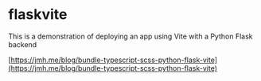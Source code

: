 # flaskvite

This is a demonstration of deploying an app using Vite with a Python Flask backend

[https://jmh.me/blog/bundle-typescript-scss-python-flask-vite](https://jmh.me/blog/bundle-typescript-scss-python-flask-vite)
